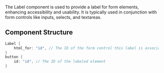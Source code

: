 The Label component is used to provide a label for form elements, enhancing accessibility and usability. It is typically used in conjunction with form controls like inputs, selects, and textareas.

## Component Structure

```rust
Label {
    html_for: "id", // The ID of the form control this label is associated with
}
button {
    id: "id", // The ID of the labeled element
}
```
